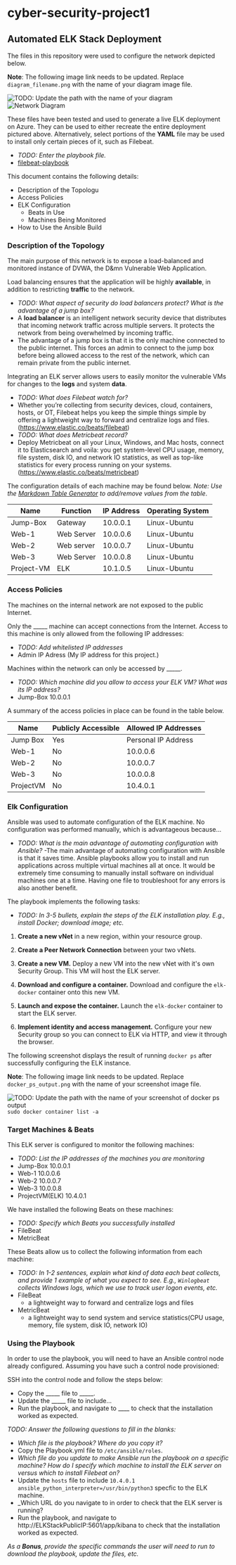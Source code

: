 # cyber-security-project1
## Automated ELK Stack Deployment

The files in this repository were used to configure the network depicted below.

**Note**: The following image link needs to be updated. Replace `diagram_filename.png` with the name of your diagram image file.  

![TODO: Update the path with the name of your diagram](Images/diagram_filename.png)
![Network Diagram](Images/network-diagram.png)

These files have been tested and used to generate a live ELK deployment on Azure. They can be used to either recreate the entire deployment pictured above. Alternatively, select portions of the **YAML** file may be used to install only certain pieces of it, such as Filebeat.

  - _TODO: Enter the playbook file._
  - [filebeat-playbook](/Ansible-Playbook/filebeat-playbook.yml)

This document contains the following details:
- Description of the Topologu
- Access Policies
- ELK Configuration
  - Beats in Use
  - Machines Being Monitored
- How to Use the Ansible Build


### Description of the Topology

The main purpose of this network is to expose a load-balanced and monitored instance of DVWA, the D&mn Vulnerable Web Application.

Load balancing ensures that the application will be highly **available**, in addition to restricting **traffic** to the network.
- _TODO: What aspect of security do load balancers protect? What is the advantage of a jump box?_
- A **load balancer**  is an intelligent network security device that distributes that incoming network traffic across multiple servers. It protects the network from being overwhelmed by incoming traffic.
- The advantage of a jump box is that it is the only machine connected to the public internet. This forces an admin to connect to the jump box before being allowed access to the rest of the network, which can remain private from the public internet.

Integrating an ELK server allows users to easily monitor the vulnerable VMs for changes to the **logs** and system **data**.
- _TODO: What does Filebeat watch for?_
- Whether you’re collecting from security devices, cloud, containers, hosts, or OT, Filebeat helps you keep the simple things simple by offering a lightweight way to forward and centralize logs and files. (https://www.elastic.co/beats/filebeat)
- _TODO: What does Metricbeat record?_
- Deploy Metricbeat on all your Linux, Windows, and Mac hosts, connect it to Elasticsearch and voila: you get system-level CPU usage, memory, file system, disk IO, and network IO statistics, as well as top-like statistics for every process running on your systems. (https://www.elastic.co/beats/metricbeat)

The configuration details of each machine may be found below.
_Note: Use the [Markdown Table Generator](http://www.tablesgenerator.com/markdown_tables) to add/remove values from the table_.

| Name         | Function   | IP Address | Operating System |
|--------------|------------|------------|------------------|
| Jump-Box     | Gateway    | 10.0.0.1   | Linux-Ubuntu     |
| Web-1        | Web Server | 10.0.0.6   | Linux-Ubuntu     |
| Web-2        | Web server | 10.0.0.7   | Linux-Ubuntu     |
| Web-3        | Web Server | 10.0.0.8   | Linux-Ubuntu     |
| Project-VM   | ELK        | 10.1.0.5   | Linux-Ubuntu     |



### Access Policies

The machines on the internal network are not exposed to the public Internet. 

Only the _____ machine can accept connections from the Internet. Access to this machine is only allowed from the following IP addresses:
- _TODO: Add whitelisted IP addresses_
- Admin IP Adress (My IP address for this project.)

Machines within the network can only be accessed by _____.
- _TODO: Which machine did you allow to access your ELK VM? What was its IP address?_
- Jump-Box 10.0.0.1

A summary of the access policies in place can be found in the table below.

| Name     | Publicly Accessible | Allowed IP Addresses |
|----------|---------------------|----------------------|
| Jump Box | Yes                 | Personal IP Address  |
| Web-1    | No                  | 10.0.0.6             |
| Web-2    | No                  | 10.0.0.7             |
| Web-3    | No                  | 10.0.0.8             |
| ProjectVM| No                  | 10.4.0.1             |


### Elk Configuration

Ansible was used to automate configuration of the ELK machine. No configuration was performed manually, which is advantageous because...
- _TODO: What is the main advantage of automating configuration with Ansible?_
  -The main advantage of automating configuration with Ansible is that it saves time. Ansible playbooks allow you to install and run applications across multiple virtual machines all at once. It would be extremely time consuming to manually install software on individual machines one at a time. Having one file to troubleshoot for any errors is also another benefit.

The playbook implements the following tasks:
- _TODO: In 3-5 bullets, explain the steps of the ELK installation play. E.g., install Docker; download image; etc._
1. **Create a new vNet** in a new region, within your resource group.

2. **Create a Peer Network Connection** between your two vNets.

3. **Create a new VM.** Deploy a new VM into the new vNet with it's own Security Group. This VM will host the ELK server.

4. **Download and configure a container.** Download and configure the `elk-docker` container onto this new VM.

5. **Launch and expose the container.** Launch the `elk-docker` container to start the ELK server.

6. **Implement identity and access management.** Configure your new Security group so you can connect to ELK via HTTP, and view it through the browser.

The following screenshot displays the result of running `docker ps` after successfully configuring the ELK instance.

**Note**: The following image link needs to be updated. Replace `docker_ps_output.png` with the name of your screenshot image file.  

![TODO: Update the path with the name of your screenshot of docker ps output](Images/docker_ps_output.png)
`sudo docker container list -a`

### Target Machines & Beats
This ELK server is configured to monitor the following machines:
- _TODO: List the IP addresses of the machines you are monitoring_
- Jump-Box 10.0.0.1
- Web-1 10.0.0.6
- Web-2 10.0.0.7
- Web-3 10.0.0.8
- ProjectVM(ELK) 10.4.0.1

We have installed the following Beats on these machines:
- _TODO: Specify which Beats you successfully installed_
- FileBeat
- MetricBeat

These Beats allow us to collect the following information from each machine:
- _TODO: In 1-2 sentences, explain what kind of data each beat collects, and provide 1 example of what you expect to see. E.g., `Winlogbeat` collects Windows logs, which we use to track user logon events, etc._
- FileBeat
  - a lightweight way to forward and centralize logs and files
- MetricBeat
  - a lightweight way to send system and service statistics(CPU usage, memory, file system, disk IO, network IO)

### Using the Playbook
In order to use the playbook, you will need to have an Ansible control node already configured. Assuming you have such a control node provisioned: 

SSH into the control node and follow the steps below:
- Copy the _____ file to _____.
- Update the _____ file to include...
- Run the playbook, and navigate to ____ to check that the installation worked as expected.

_TODO: Answer the following questions to fill in the blanks:_
- _Which file is the playbook? Where do you copy it?_
- Copy the Playbook.yml file to `/etc/ansible/roles`.
- _Which file do you update to make Ansible run the playbook on a specific machine? How do I specify which machine to install the ELK server on versus which to install Filebeat on?_
- Update the `hosts` file to include `10.4.0.1 ansible_python_interpreter=/usr/bin/python3` specfic to the ELK machine.
- _Which URL do you navigate to in order to check that the ELK server is running?
- Run the playbook, and navigate to http://ELKStackPublicIP:5601/app/kibana to check that the installation worked as expected.


_As a **Bonus**, provide the specific commands the user will need to run to download the playbook, update the files, etc._
